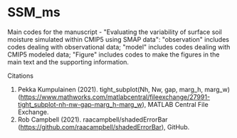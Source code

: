 # SSM_ms

Main codes for the manuscript - "Evaluating the variability of surface soil moisture simulated within CMIP5 using SMAP data": "observation" includes codes dealing with observational data; "model" includes codes dealing with CMIP5 modeled data; "Figure" includes codes to make the figures in the main text and the supporting information.

Citations
1. Pekka Kumpulainen (2021). tight_subplot(Nh, Nw, gap, marg_h, marg_w) (https://www.mathworks.com/matlabcentral/fileexchange/27991-tight_subplot-nh-nw-gap-marg_h-marg_w), MATLAB Central File Exchange.
2. Rob Campbell (2021). raacampbell/shadedErrorBar (https://github.com/raacampbell/shadedErrorBar), GitHub.
